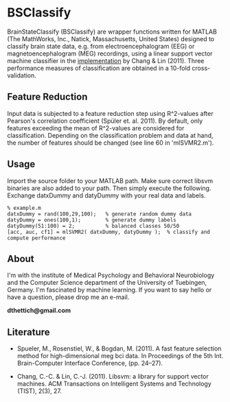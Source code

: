 # BSClassify
BrainStateClassify (BSClassify) are wrapper functions written for MATLAB (The MathWorks, Inc., Natick, Massachusetts, United States) designed to classify brain state data, e.g. from 
electroencephalogram (EEG) or magnetoencephalogram (MEG) recordings, using a linear support
vector machine classifier in the [implementation](http://www.csie.ntu.edu.tw/~cjlin/libsvm/) by Chang & Lin (2011).
Three performance measures of classification are obtained in a 10-fold cross-validation. 

Feature Reduction
-----------------
Input data is subjected to a feature reduction step using R^2-values after Pearson's 
correlation coefficient (Spüler et. al. 2011). By default, only features exceeding the mean of R^2-values
are considered for classification. Depending on the classification problem and data 
at hand, the number of features should be changed (see line 60 in 'mlSVMR2.m').

Usage
-----
Import the source folder to your MATLAB path. Make sure correct libsvm binaries are also added to your path.
Then simply execute the following. Exchange datxDummy and datyDummy with your real data and labels.

	% example.m
	datxDummy = rand(100,29,100); 	% generate random dummy data
	datyDummy = ones(100,1);		% generate dummy labels 
	datyDummy(51:100) = 2;			% balanced classes 50/50
	[acc, auc, cf1] = mlSVMR2( datxDummy, datyDummy );	% classify and compute performance

About
-----
I'm with the institute of Medical Psychology and Behavioral Neurobiology and the Computer Science department of the
University of Tuebingen, Germany. I'm fascinated by machine learning. If you want to say hello or have a
question, please drop me an e-mail.

__dthettich@gmail.com__

Literature
----------
- Spueler, M., Rosenstiel, W., & Bogdan, M. (2011). A fast feature selection method for high-dimensional meg bci data. In Proceedings of the 5th Int. Brain-Computer Interface Conference, (pp. 24–27).

- Chang, C.-C. & Lin, C.-J. (2011). Libsvm: a library for support vector machines. ACM Transactions on Intelligent Systems and Technology (TIST), 2(3), 27.

 